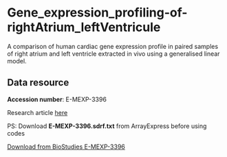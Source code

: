 # Gene_expression_profiling-of-rightAtrium_leftVentricule
A comparison of human cardiac gene expression profile in paired samples of right atrium and left ventricle extracted in vivo using a generalised linear model.

## Data resource

**Accession number**:  E-MEXP-3396

Research article [here](https://dx.doi.org/10.1152%2Fphysiolgenomics.00137.2011)

PS: Download **E-MEXP-3396.sdrf.txt** from ArrayExpress before using codes

[Download from BioStudies E-MEXP-3396](https://www.ebi.ac.uk/biostudies/arrayexpress/studies/E-MEXP-3396#mt-E-MEXP-3396)

